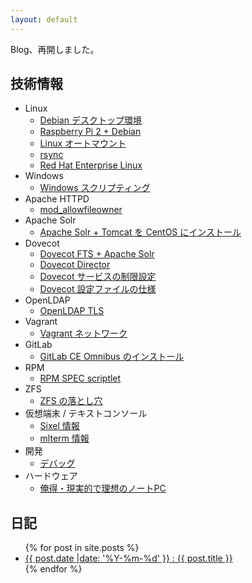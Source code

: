 ```yaml
---
layout: default
---
```

Blog、再開しました。

技術情報
----------------------------------------------------------------------

  * Linux
      * [Debian デスクトップ環境](linux/debian/desktop.md)
      * [Raspberry Pi 2 + Debian](linux/debian/rpi2.md)
      * [Linux オートマウント](linux/autofs.md)
      * [rsync](linux/rsync.md)
      * [Red Hat Enterprise Linux](linux/rhel.md)
  * Windows
      * [Windows スクリプティング](windows/script.md)
  * Apache HTTPD
      * [mod_allowfileowner](apache/mod-allowfileowner.md)
  * Apache Solr
      * [Apache Solr + Tomcat を CentOS にインストール](solr/solr-centos.md)
  * Dovecot
      * [Dovecot FTS + Apache Solr](dovecot/fts-solr.md)
      * [Dovecot Director](dovecot/director.md)
      * [Dovecot サービスの制限設定](dovecot/limit.md)
      * [Dovecot 設定ファイルの仕様](dovecot/configfile)
  * OpenLDAP
      * [OpenLDAP TLS](openldap/tls.md)
  * Vagrant
      * [Vagrant ネットワーク](vagrant/network.md)
  * GitLab
      * [GitLab CE Omnibus のインストール](gitlab/install-omnibus.md)
  * RPM
      * [RPM SPEC scriptlet](rpm/scriptlet.md)
  * ZFS
      * [ZFS の落とし穴](zfs/pitfall.md)
  * 仮想端末 / テキストコンソール
      * [Sixel 情報](vt/sixel.md)
      * [mlterm 情報](vt/mlterm.md)
  * 開発
      * [デバッグ](development/debug.md)
  * ハードウェア
      * [俺得・現実的で理想のノートPC](hardware/fav-pc.md)

日記
----------------------------------------------------------------------
<ul>
{% for post in site.posts %}
<li>
  <a href="{{ post.url }}">{{ post.date |date: '%Y-%m-%d' }} : {{ post.title }}</a>
</li>
{% endfor %}
</ul>
